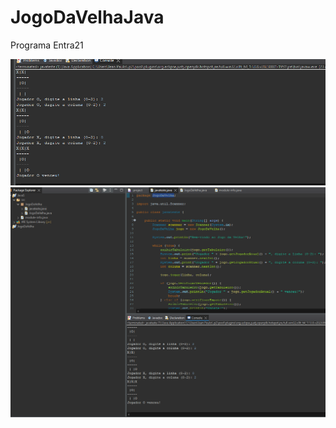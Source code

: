# JogoDaVelhaJava
Programa Entra21


<img src="jogoDaVelhaFace.png"/>
<br/>
<img src="jogoDavelha.png"/>

